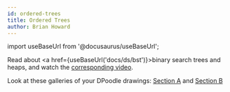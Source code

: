```yaml
---
id: ordered-trees
title: Ordered Trees
author: Brian Howard
---
```

import useBaseUrl from '@docusaurus/useBaseUrl';

Read about <a href={useBaseUrl('docs/ds/bst')}>binary search trees and heaps</a>, and watch the [corresponding video](/focsipedia/20200401).

Look at these galleries of your DPoodle drawings: [Section A](docs/fp/galleryS20A) and [Section B](docs/fp/galleryS20B)

<!--
Here are the videos from the in-class sessions:
[Section A]() and
[Section B]()
-->
